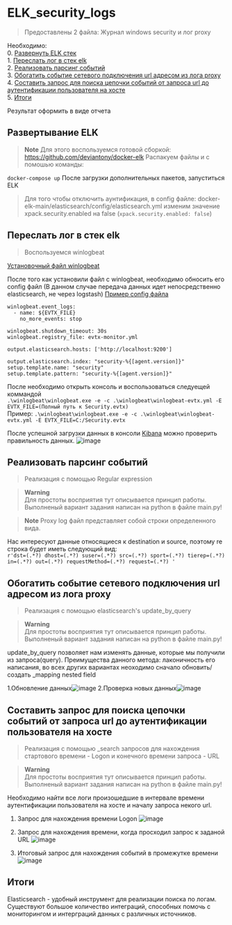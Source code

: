 # ELK_security_logs
>Предоставлены 2 файла:
>Журнал windows security и лог proxy

Необходимо:\
	0. [Развернуть ELK стек](#Развертывание-ELK)\
	1. [Переслать лог в стек elk](#Переслать-лог-в-стек-elk)\
	2. [Реализовать парсинг событий](#Реализовать-парсинг-событий)\
	3. [Обогатить событие сетевого подключения url адресом из лога proxy](#Обогатить-событие-сетевого-подключения-url-адресом-из-лога-proxy)\
	4. [Составить запрос для поиска цепочки событий от запроса url до аутентификации пользователя на хосте](#Составить-запрос-для-поиска-цепочки-событий-от-запроса-url-до-аутентификации-пользователя-на-хосте)\
	5. [Итоги](#Итоги)
	
Результат оформить в виде отчета

## Развертывание ELK
> **Note**
> Для этого воспользуемся готовой сборкой:
> https://github.com/deviantony/docker-elk
Распакуем файлы и  с помошью команды:

```docker-compose up```
После загрузки дополнительных пакетов, запуститься ELK
> Для того чтобы отключить аунтификация, в config файле: docker-elk-main/elasticsearch/config/elasticsearch.yml изменим значение xpack.security.enabled на false (```xpack.security.enabled: false```)


## Переслать лог в стек elk 
> Воспользуемся winlogbeat

[Установочный файл winlogbeat](https://www.elastic.co/downloads/beats/winlogbeat)

После того как установили файл с winlogbeat, необходимо обносить его config файл (В данном случае передача данных идет непосредственно elasticsearch, не через logstash)
[Пример config файла](https://www.elastic.co/guide/en/beats/winlogbeat/current/reading-from-evtx.html)

```
winlogbeat.event_logs:
  - name: ${EVTX_FILE} 
    no_more_events: stop 

winlogbeat.shutdown_timeout: 30s 
winlogbeat.registry_file: evtx-monitor.yml 

output.elasticsearch.hosts: ['http://localhost:9200']

output.elasticsearch.index: "security-%{[agent.version]}"
setup.template.name: "security"
setup.template.pattern: "security-%{[agent.version]}"
```

После необходимо открыть консоль и воспользоваться следуещей коммандой\
```.\winlogbeat\winlogbeat.exe -e -c .\winlogbeat\winlogbeat-evtx.yml -E EVTX_FILE=(Полный путь к Security.evtx)```\
Пример: ```.\winlogbeat\winlogbeat.exe -e -c .\winlogbeat\winlogbeat-evtx.yml -E EVTX_FILE=C:/Security.evtx```

После успешной загрузки данных в консоли [Kibana](http://localhost:5601/app/dev_tools#/console) можно проверить правильность данных.
![image](https://user-images.githubusercontent.com/47724762/185793795-c278e2e6-e6c0-44d3-b7f6-776a0c617463.png)

## Реализовать парсинг событий
> Реализация с помощью Regular expression

> **Warning**  
> Для простоты восприятия тут описывается принцип работы. Выполненый вариант задания написан на python в файле main.py!

> **Note**
> Proxy log файл представляет собой строки определенного вида.

Нас интересуют данные относящиеся к destination и source, поэтому re строка будет иметь следующий вид:\
```r'dst=(.*?) dhost=(.*?) suser=(.*?) src=(.*?) sport=(.*?) tierep=(.*?) in=(.*?) out=(.*?) requestMethod=(.*?) request=(.*?) '```

## Обогатить событие сетевого подключения url адресом из лога proxy 
> Реализация с помощью elasticsearch's update_by_query

> **Warning**  
> Для простоты восприятия тут описывается принцип работы. Выполненый вариант задания написан на python в файле main.py!

update_by_query позволяет нам изменять данные, которые мы получили из запроса(query). Преимущества данного метода: лаконичность его написания, во всех других вариантах неоходимо сначало обновить/создать \_mapping nested field 

1.Обновление данных![image](https://user-images.githubusercontent.com/47724762/185794271-b7cb40d3-c766-42ca-b4d3-bed3aa85ce52.png)
2.Проверка новых данных![image](https://user-images.githubusercontent.com/47724762/185794286-8a30f87a-d237-4482-a747-a493a414d82a.png)

## Составить запрос для поиска цепочки событий от запроса url до аутентификации пользователя на хосте 
> Реализация с помощью \_search запросов для нахождения стартового времени - Logon и конечного времени запроса - URL

> **Warning**  
> Для простоты восприятия тут описывается принцип работы. Выполненый вариант задания написан на python в файле main.py!

Необходимо найти все логи произошедшие в интервале времени аутентификации пользователя на хосте и началу запроса некого url.

1. Запрос для нахождения времени Logon
![image](https://user-images.githubusercontent.com/47724762/185795755-66752bac-be99-460f-9db3-6e476e40c819.png)

2. Запрос для нахождения времени, когда просходил запрос к заданой URL
![image](https://user-images.githubusercontent.com/47724762/185794751-9a5a1714-d143-4b70-bde0-a2fc5932b86d.png)

3. Итоговый запрос для нахождения событий в промежутке времени
![image](https://user-images.githubusercontent.com/47724762/185794896-74756323-ba8f-4b7b-9f90-d0e75e24d09a.png)

 ## Итоги
 Elasticsearch - удобный инструмент для реализации поиска по логам. Существуют большое количество интеграций, способных помочь с мониторингом и интерграций данных с различных источников.
